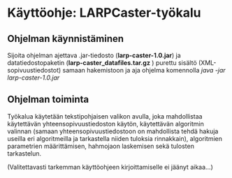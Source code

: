 # Käyttöohje: LARPCaster-työkalu

## Ohjelman käynnistäminen
Sijoita ohjelman ajettava .jar-tiedosto (**larp-caster-1.0.jar**) ja datatiedostopaketin (**larp-caster_datafiles.tar.gz**
) purettu sisältö (XML-sopivuustiedostot) samaan hakemistoon ja aja ohjelma komennolla *java -jar larp-caster-1.0.jar*

## Ohjelman toiminta
Työkalua käytetään tekstipohjaisen valikon avulla, joka mahdollistaa käytettävän yhteensopivuustiedoston käytön, käytettävän algoritmin valinnan (samaan yhteensopivuustiedostoon on mahdollista tehdä hakuja useilla eri algoritmeilla ja tarkastella niiden tuloksia rinnakkain), algoritmien parametrien määrittämisen, hahmojaon laskemisen sekä tulosten tarkastelun.

(Valitettavasti tarkemman käyttöohjeen kirjoittamiselle ei jäänyt aikaa...)
